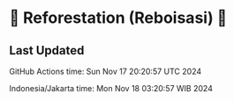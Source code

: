 
# 🌳 Reforestation (Reboisasi) 🌲

## Last Updated

GitHub Actions time: Sun Nov 17 20:20:57 UTC 2024

Indonesia/Jakarta time: Mon Nov 18 03:20:57 WIB 2024
